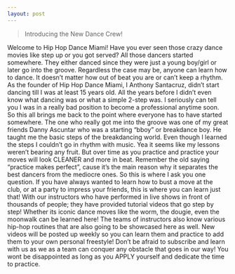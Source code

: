 ```yaml
---
layout: post
---
```

>Introducing the New Dance Crew!

Welcome to Hip Hop Dance Miami! Have you ever seen those crazy dance movies like step up or you got served? 
All those dancers started somewhere. They either danced since they were just a young boy/girl or later go into the groove. 
Regardless the case may be, anyone can learn how to dance. It doesn’t matter how out of beat you are or can’t keep a rhythm.
As the founder of Hip Hop Dance Miami, I Anthony Santacruz, didn’t start dancing till I was at least 15 years old. All the
years before I didn’t even know what dancing was or what a simple 2-step was. I seriously can tell you I was in a really
bad position to become a professional anytime soon. So this all brings me back to the point where everyone has to have 
started somewhere. The one who really got me into the groove was one of my great friends Danny Ascuntar who was a starting 
“bboy” or breakdance boy. He taught me the basic steps of the breakdancing world. Even though I learned the steps I couldn’t 
go in rhythm with music. Yea it seems like my lessons weren’t bearing any fruit. But over time as you practice and practice 
your moves will look CLEANER and more in beat. Remember the old saying “practice makes perfect”, cause it’s the main reason 
why it separates the best dancers from the mediocre ones. So this is where I ask you one question. If you have always wanted
to learn how to bust a move at the club, or at a party to impress your friends, this is where you can learn just that! With 
our instructors who have performed in live shows in front of thousands of people; they have provided tutorial videos that go
step by step! Whether its iconic dance moves like the worm, the dougie, even the moonwalk can be learned here! The teams of 
instructors also know various hip-hop routines that are also going to be showcased here as well. New videos will be posted 
up weekly so you can learn them and practice to add them to your own personal freestyle! Don’t be afraid to subscribe and 
learn with us as we as a team can conquer any obstacle that goes in our way! You wont be disappointed as long as you APPLY 
yourself and dedicate the time to practice.
